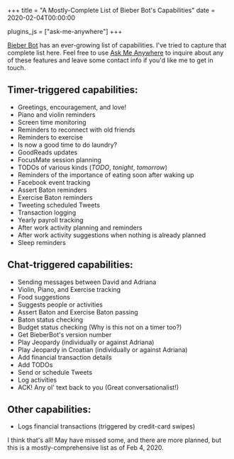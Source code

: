 +++
title = "A Mostly-Complete List of Bieber Bot's Capabilities"
date = 2020-02-04T00:00:00

plugins_js = ["ask-me-anywhere"]
+++

[Bieber Bot](/projects/bieber-bot) has an ever-growing list of capabilities. I've tried to capture that complete list here. Feel free to use [Ask Me Anywhere](/snippets/2020-01-25-ask-me-anywhere) to inquire about any of these features and leave some contact info if you'd like me to get in touch.

## Timer-triggered capabilities:
- Greetings, encouragement, and love!
- Piano and violin reminders
- Screen time monitoring
- Reminders to reconnect with old friends
- Reminders to exercise
- Is now a good time to do laundry?
- GoodReads updates
- FocusMate session planning
- TODOs of various kinds (_TODO_, _tonight_, _tomorrow_)
- Reminders of the importance of eating soon after waking up
- Facebook event tracking
- Assert Baton reminders
- Exercise Baton reminders
- Tweeting scheduled Tweets
- Transaction logging
- Yearly payroll tracking
- After work activity planning and reminders
- After work activity suggestions when nothing is already planned
- Sleep reminders

## Chat-triggered capabilities:
- Sending messages between David and Adriana
- Violin, Piano, and Exercise tracking
- Food suggestions
- Suggests people or activities
- Assert Baton and Exercise Baton passing
- Baton status checking
- Budget status checking (Why is this not on a timer too?)
- Get BieberBot's version number
- Play Jeopardy (individually or against Adriana)
- Play Jeopardy in Croatian (individually or against Adriana)
- Add financial transaction details
- Add TODOs
- Send or schedule Tweets
- Log activities
- ACK! Any ol' text back to you (Great conversationalist!)

## Other capabilities:
- Logs financial transactions (triggered by credit-card swipes)

I think that's all! May have missed some, and there are more planned, but this is a mostly-comprehensive list as of Feb 4, 2020.
